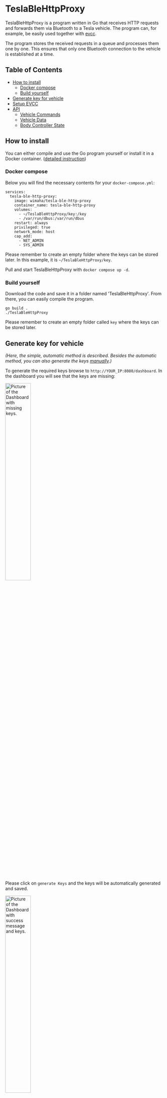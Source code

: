 # TeslaBleHttpProxy

TeslaBleHttpProxy is a program written in Go that receives HTTP requests and forwards them via Bluetooth to a Tesla vehicle. The program can, for example, be easily used together with [evcc](https://github.com/evcc-io/evcc).

The program stores the received requests in a queue and processes them one by one. This ensures that only one Bluetooth connection to the vehicle is established at a time.

## Table of Contents

- [How to install](#how-to-install)
  - [Docker compose](#docker-compose)
  - [Build yourself](#build-yourself)
- [Generate key for vehicle](#generate-key-for-vehicle)
- [Setup EVCC](#setup-evcc)
- [API](#api)
  - [Vehicle Commands](#vehicle-commands)
  - [Vehicle Data](#vehicle-data)
  - [Body Controller State](#body-controller-state)

## How to install

You can either compile and use the Go program yourself or install it in a Docker container. ([detailed instruction](docs/installation.md))

### Docker compose

Below you will find the necessary contents for your `docker-compose.yml`:

```
services:
  tesla-ble-http-proxy:
    image: wimaha/tesla-ble-http-proxy
    container_name: tesla-ble-http-proxy
    volumes:
      - ~/TeslaBleHttpProxy/key:/key
      - /var/run/dbus:/var/run/dbus
    restart: always
    privileged: true
    network_mode: host
    cap_add:
      - NET_ADMIN
      - SYS_ADMIN
```

Please remember to create an empty folder where the keys can be stored later. In this example, it is `~/TeslaBleHttpProxy/key`.

Pull and start TeslaBleHttpProxy with `docker compose up -d`.

### Build yourself

Download the code and save it in a folder named 'TeslaBleHttpProxy'. From there, you can easily compile the program.

```
go build .
./TeslaBleHttpProxy
```

Please remember to create an empty folder called `key` where the keys can be stored later.

## Generate key for vehicle

*(Here, the simple, automatic method is described. Besides the automatic method, you can also generate the keys [manually](docs/manually_gen_key.md).)*

To generate the required keys browse to `http://YOUR_IP:8080/dashboard`. In the dashboard you will see that the keys are missing:

<img src="docs/proxy1.png" alt="Picture of the Dashboard with missing keys." width="40%" height="40%">

Please click on `generate Keys` and the keys will be automatically generated and saved.

<img src="docs/proxy2.png" alt="Picture of the Dashboard with success message and keys." width="40%" height="40%">

After that please enter your VIN under `Setup Vehicle`. Before you proceed make sure your vehicle is awake! So you have to manually wake the vehicle before you send the key to the vehicle.

<img src="docs/proxy3.png" alt="Picture of Setup Vehicle Part of the Dashboard." width="40%" height="40%">

Finally the keys is send to the vehicle. You have to confirm by tapping your NFC card on center console.

<img src="docs/proxy6.png" alt="Picture of success message sent add-key request." width="40%" height="40%">

You can now close the dashboard and use the proxy. 🙂

## Setup EVCC

If you want to use the solely TeslaBleHttpProxy, you can use the following configuration in evcc (recommended):

```
vehicles:
  - name: tesla
    type: custom
    title: Your Tesla
    icon: car
    capacity: 60
    chargeenable:
      source: http
      uri: "http://IP:8080/api/1/vehicles/VIN/command/{{if .chargeenable}}charge_start{{else}}charge_stop{{end}}"
      method: POST
      body: ""
    maxcurrent: # set charger max current (A)
      source: http
      uri: http://IP:8080/api/1/vehicles/VIN/command/set_charging_amps
      method: POST
      body: '{"charging_amps": "{{.maxcurrent}}"}'
    wakeup: # vehicle wake up command
      source: http
      uri: http://IP:8080/api/1/vehicles/VIN/command/wake_up
      method: POST
      body: ""
    soc:
      source: http
      uri: http://IP:8080/api/1/vehicles/VIN/vehicle_data?endpoints=charge_state
      method: GET
      jq: .response.charge_state.battery_level
      timeout: 30s 
    limitsoc:
      source: http
      uri: http://IP:8080/api/1/vehicles/VIN/vehicle_data?endpoints=charge_state
      method: GET
      jq: .response.charge_state.charge_limit_soc
      timeout: 30s
    range:
      source: http
      uri: http://IP:8080/api/1/vehicles/VIN/vehicle_data?endpoints=charge_state
      method: GET
      jq: .response.charge_state.battery_range
      scale: 1.60934
      timeout: 30s
```

If you want to use this proxy only for commands, and not for vehicle data, you can use the following configuration. The vehicle data is then fetched via the Tesla API by evcc.

```
- name: model3
    type: template
    template: tesla
    title: Tesla
    icon: car
    commandProxy: http://YOUR_IP:8080
    accessToken: YOUR_ACCESS_TOKEN
    refreshToken: YOUR_REFRSH_TOKEN
    capacity: 60
    vin: YOUR_VIN
```

(Hint for multiple vehicle support: https://github.com/wimaha/TeslaBleHttpProxy/issues/40)

## API

### Vehicle Commands

The program uses the same interfaces as the Tesla [Fleet API](https://developer.tesla.com/docs/fleet-api#vehicle-commands). Currently, the following requests are supported: 

- wake_up
- charge_start
- charge_stop
- set_charging_amps
- set_charge_limit
- auto_conditioning_start
- auto_conditioning_stop
- charge_port_door_open
- charge_port_door_close
- flash_lights

#### Example Request

*(All requests with method POST.)*

Start charging:
`http://localhost:8080/api/1/vehicles/{VIN}/command/charge_start`

Stop charging:
`http://localhost:8080/api/1/vehicles/{VIN}/command/charge_stop`

Set charging amps to 5A:
`http://localhost:8080/api/1/vehicles/{VIN}/command/set_charging_amps` with body `{"charging_amps": "5"}`

### Vehicle Data

The vehicle data is fetched from the vehicle and returned in the response in the same format as the [Fleet API](https://developer.tesla.com/docs/fleet-api/endpoints/vehicle-endpoints#vehicle-data). Since a ble connection has to be established to fetch the data, it takes a few seconds before the data is returned.

#### Example Request

*(All requests with method GET.)*

Get vehicle data:
`http://localhost:8080/api/1/vehicles/{VIN}/vehicle_data`

Currently you will receive the following data:

- charge_state
- climate_state

If you want to receive specific data, you can add the endpoints to the request. For example:

`http://localhost:8080/api/1/vehicles/{VIN}/vehicle_data?endpoints=charge_state`

This is recommended if you want to receive data frequently, since it will reduce the time it takes to receive the data.

### Body Controller State

The body controller state is fetched from the vehicle and returnes the state of the body controller. The request does not wake up the vehicle. The following information is returned:

- `vehicleLockState`
  - `VEHICLELOCKSTATE_UNLOCKED`
  - `VEHICLELOCKSTATE_LOCKED`
  - `VEHICLELOCKSTATE_INTERNAL_LOCKED`
  - `VEHICLELOCKSTATE_SELECTIVE_UNLOCKED`
- `vehicleSleepStatus`
  - `VEHICLE_SLEEP_STATUS_UNKNOWN`
  - `VEHICLE_SLEEP_STATUS_AWAKE`
  - `VEHICLE_SLEEP_STATUS_ASLEEP`
- `userPresence`
  - `VEHICLE_USER_PRESENCE_UNKNOWN`
  - `VEHICLE_USER_PRESENCE_NOT_PRESENT`
  - `VEHICLE_USER_PRESENCE_PRESENT`

#### Request

*(All requests with method GET.)*

Get body controller state:
`http://localhost:8080/api/1/vehicles/{VIN}/body_controller_state`
